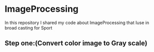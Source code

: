# ImageProcessing
In this repository I shared my code about ImageProcessing that Iuse in broad casting for Sport
<br>
<h2>Step one:(Convert color image to Gray scale)<h2>

